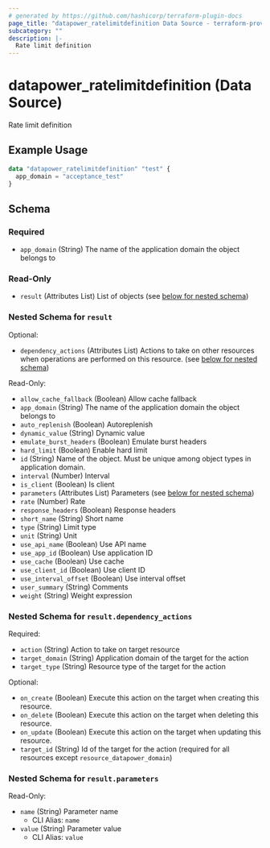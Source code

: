 ```yaml
---
# generated by https://github.com/hashicorp/terraform-plugin-docs
page_title: "datapower_ratelimitdefinition Data Source - terraform-provider-datapower"
subcategory: ""
description: |-
  Rate limit definition
---
```


# datapower_ratelimitdefinition (Data Source)

Rate limit definition

## Example Usage

```terraform
data "datapower_ratelimitdefinition" "test" {
  app_domain = "acceptance_test"
}
```

<!-- schema generated by tfplugindocs -->
## Schema

### Required

- `app_domain` (String) The name of the application domain the object belongs to

### Read-Only

- `result` (Attributes List) List of objects (see [below for nested schema](#nestedatt--result))

<a id="nestedatt--result"></a>
### Nested Schema for `result`

Optional:

- `dependency_actions` (Attributes List) Actions to take on other resources when operations are performed on this resource. (see [below for nested schema](#nestedatt--result--dependency_actions))

Read-Only:

- `allow_cache_fallback` (Boolean) Allow cache fallback
- `app_domain` (String) The name of the application domain the object belongs to
- `auto_replenish` (Boolean) Autoreplenish
- `dynamic_value` (String) Dynamic value
- `emulate_burst_headers` (Boolean) Emulate burst headers
- `hard_limit` (Boolean) Enable hard limit
- `id` (String) Name of the object. Must be unique among object types in application domain.
- `interval` (Number) Interval
- `is_client` (Boolean) Is client
- `parameters` (Attributes List) Parameters (see [below for nested schema](#nestedatt--result--parameters))
- `rate` (Number) Rate
- `response_headers` (Boolean) Response headers
- `short_name` (String) Short name
- `type` (String) Limit type
- `unit` (String) Unit
- `use_api_name` (Boolean) Use API name
- `use_app_id` (Boolean) Use application ID
- `use_cache` (Boolean) Use cache
- `use_client_id` (Boolean) Use client ID
- `use_interval_offset` (Boolean) Use interval offset
- `user_summary` (String) Comments
- `weight` (String) Weight expression

<a id="nestedatt--result--dependency_actions"></a>
### Nested Schema for `result.dependency_actions`

Required:

- `action` (String) Action to take on target resource
- `target_domain` (String) Application domain of the target for the action
- `target_type` (String) Resource type of the target for the action

Optional:

- `on_create` (Boolean) Execute this action on the target when creating this resource.
- `on_delete` (Boolean) Execute this action on the target when deleting this resource.
- `on_update` (Boolean) Execute this action on the target when updating this resource.
- `target_id` (String) Id of the target for the action (required for all resources except `resource_datapower_domain`)


<a id="nestedatt--result--parameters"></a>
### Nested Schema for `result.parameters`

Read-Only:

- `name` (String) Parameter name
  - CLI Alias: `name`
- `value` (String) Parameter value
  - CLI Alias: `value`
